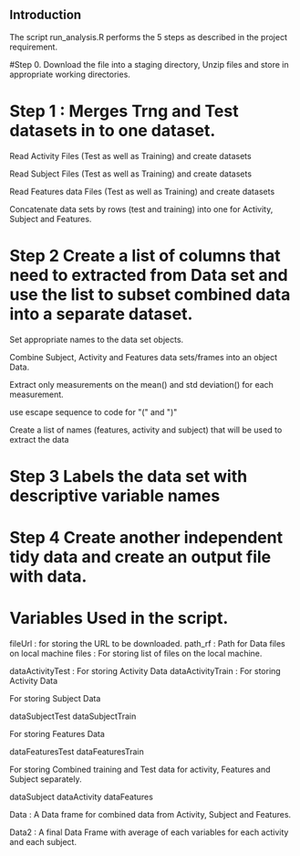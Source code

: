## Introduction

 The script  run_analysis.R performs the 5 steps as described in the project requirement.


#Step 0.
 Download the file into a staging directory, Unzip files and store in appropriate working directories.

# Step 1 : Merges Trng and Test datasets in to one dataset.

  Read Activity Files (Test as well as Training) and create datasets

  Read Subject Files (Test as well as Training) and create datasets

  Read Features data Files (Test as well as Training) and create datasets

  Concatenate data sets by rows (test and training) into one for Activity, Subject and Features.

# Step 2 Create a list of columns that need to extracted from Data set and use the list to  subset combined data into a separate dataset. 

  Set appropriate names to the data set objects.

  Combine Subject, Activity and Features data sets/frames into an object Data.

  Extract only measurements on the mean() and std deviation() for each measurement.

  use escape sequence to code for "(" and ")"

  Create a list of names (features, activity and subject) that will be used to extract the data

# Step 3 Labels the data set with descriptive variable names

# Step 4 Create another independent tidy data and create an output file with data.


# Variables Used in the script.

fileUrl : for storing the URL to be downloaded.
path_rf : Path for Data files on local machine
files   : For storing list of files on the local machine. 

dataActivityTest : For storing Activity Data 
dataActivityTrain : For storing Activity Data 


For storing Subject Data 

dataSubjectTest 
dataSubjectTrain 

For storing Features Data

dataFeaturesTest 
dataFeaturesTrain

For storing Combined training and Test data for activity, Features and Subject separately.

dataSubject 
dataActivity 
dataFeatures

Data : A Data frame for combined data from Activity, Subject and Features.

Data2 : A final Data Frame with average of each variables for each activity and each subject.
